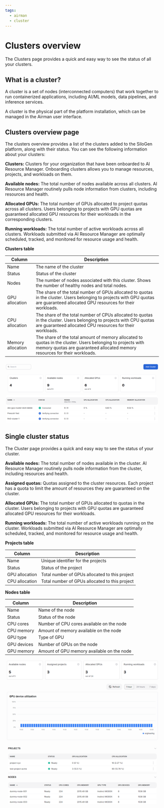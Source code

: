 ```yaml
---
tags:
  - airman
  - cluster
---
```


# Clusters overview

The Clusters page provides a quick and easy way to see the status of all your clusters.

## What is a cluster?

A cluster is a set of nodes (interconnected computers) that work together to run containerized applications, including AI/ML models, data pipelines, and inference services.

A cluster is the physical part of the platform installation, which can be managed in the Airman user interface.

## Clusters overview page

The clusters overview provides a list of the clusters added to the SiloGen platform, along with their status. You can see the following information about your clusters:

**Clusters:** Clusters for your organization that have been onboarded to AI Resource Manager. Onboarding clusters allows you to manage resources, projects, and workloads on them.

**Available nodes:** The total number of nodes available across all clusters. AI Resource Manager routinely pulls node information from clusters, including resources and health.

**Allocated GPUs:** The total number of GPUs allocated to project quotas across all clusters. Users belonging to projects with GPU quotas are guaranteed allocated GPU resources for their workloads in the corresponding clusters.

**Running workloads:** The total number of active workloads across all clusters. Workloads submitted via AI Resource Manager are optimally scheduled, tracked, and monitored for resource usage and health.

**Clusters table**

| Column            | Description                                                                                                                                                                               |
| ----------------- | ----------------------------------------------------------------------------------------------------------------------------------------------------------------------------------------- |
| Name              | The name of the cluster                                                                                                                                                                   |
| Status            | Status of the cluster                                                                                                                                                                     |
| Nodes             | The number of nodes associated with this cluster. Shows the number of healthy nodes and total nodes.                                                                                      |
| GPU allocation    | The share of the total number of GPUs allocated to quotas in the cluster. Users belonging to projects with GPU quotas are guaranteed allocated GPU resources for their workloads.         |
| CPU allocation    | The share of the total number of CPUs allocated to quotas in the cluster. Users belonging to projects with CPU quotas are guaranteed allocated CPU resources for their workloads.         |
| Memory allocation | The share of the total amount of memory allocated to quotas in the cluster. Users belonging to projects with memory quotas are guaranteed allocated memory resources for their workloads. |

![A diagram of the clusters page.](../../img/clusters/view-clusters.png)

## Single cluster status

The Cluster page provides a quick and easy way to see the status of your cluster.

**Available nodes:** The total number of nodes available in the cluster. AI Resource Manager routinely pulls node information from the cluster, including resources and health.

**Assigned quotas:** Quotas assigned to the cluster resources. Each project has a quota to limit the amount of resources they are guaranteed on the cluster.

**Allocated GPUs:** The total number of GPUs allocated to quotas in the cluster. Users belonging to projects with GPU quotas are guaranteed allocated GPU resources for their workloads.

**Running workloads:** The total number of active workloads running on the cluster. Workloads submitted via AI Resource Manager are optimally scheduled, tracked, and monitored for resource usage and health.

**Projects table**

| Column         | Description                                    |
| -------------- | ---------------------------------------------- |
| Name           | Unique identifier for the projects             |
| Status         | Status of the project                          |
| GPU allocation | Total number of GPUs allocated to this project |
| CPU allocation | Total number of GPUs allocated to this project |

**Nodes table**

| Column      | Description                                   |
| ----------- | --------------------------------------------- |
| Name        | Name of the node                              |
| Status      | Status of the node                            |
| CPU cores   | Number of CPU cores available on the node     |
| CPU memory  | Amount of memory available on the node        |
| GPU type    | Type of GPU                                   |
| GPU devices | Number of GPUs on the node                    |
| GPU memory  | Amount of GPU memory available on the node    |

![A diagram of the single cluster page.](../../img/clusters/view-single-cluster.png)

